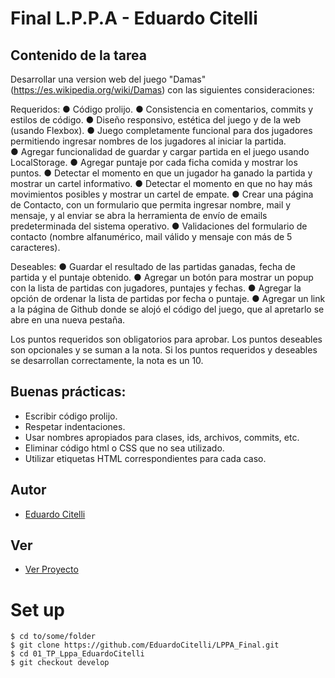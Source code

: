 # Final L.P.P.A - Eduardo Citelli

## Contenido de la tarea

Desarrollar una version web del juego "Damas" (https://es.wikipedia.org/wiki/Damas) con las
siguientes consideraciones:

Requeridos:
    ● Código prolijo.
    ● Consistencia en comentarios, commits y estilos de código.
    ● Diseño responsivo, estética del juego y de la web (usando Flexbox).
    ● Juego completamente funcional para dos jugadores permitiendo ingresar nombres de los jugadores al iniciar la partida.    
    ● Agregar funcionalidad de guardar y cargar partida en el juego usando LocalStorage.
    ● Agregar puntaje por cada ficha comida y mostrar los puntos.
    ● Detectar el momento en que un jugador ha ganado la partida y mostrar un cartel informativo.
    ● Detectar el momento en que no hay más movimientos posibles y mostrar un cartel de empate.
    ● Crear una página de Contacto, con un formulario que permita ingresar nombre, mail y mensaje, y al enviar se abra la herramienta de envío de emails predeterminada del sistema operativo.
    ● Validaciones del formulario de contacto (nombre alfanumérico, mail válido y mensaje con más de 5 caracteres).

Deseables:
    ● Guardar el resultado de las partidas ganadas, fecha de partida y el puntaje obtenido.
    ● Agregar un botón para mostrar un popup con la lista de partidas con jugadores, puntajes y fechas.
    ● Agregar la opción de ordenar la lista de partidas por fecha o puntaje.
    ● Agregar un link a la página de Github donde se alojó el código del juego, que al apretarlo se abre en una nueva pestaña.

Los puntos requeridos son obligatorios para aprobar.
Los puntos deseables son opcionales y se suman a la nota.
Si los puntos requeridos y deseables se desarrollan correctamente, la nota es un 10.

## Buenas prácticas:

- Escribir código prolijo.
- Respetar indentaciones.
- Usar nombres apropiados para clases, ids, archivos, commits, etc.
- Eliminar código html o CSS que no sea utilizado.
- Utilizar etiquetas HTML correspondientes para cada caso.

## Autor

- [Eduardo Citelli](https://www.github.com/EduardoCitelli)

## Ver

- [Ver Proyecto](https://eduardocitelli.github.io/LPPA_Final/)

# Set up

```console
$ cd to/some/folder
$ git clone https://github.com/EduardoCitelli/LPPA_Final.git
$ cd 01_TP_Lppa_EduardoCitelli
$ git checkout develop